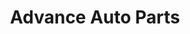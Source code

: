---
title: "Advance Auto Parts"
url: /lawrence/advance-auto-parts-west-6th-street/
shop: car parts
---